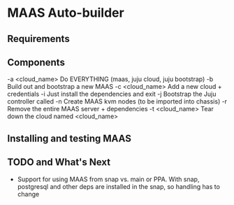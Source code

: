 # MAAS Auto-builder


## Requirements


## Components

  -a <cloud_name>    Do EVERYTHING (maas, juju cloud, juju bootstrap)
  -b                 Build out and bootstrap a new MAAS
  -c <cloud_name>    Add a new cloud + credentials
  -i                 Just install the dependencies and exit
  -j <name>          Bootstrap the Juju controller called <name>
  -n                 Create MAAS kvm nodes (to be imported into chassis)
  -r                 Remove the entire MAAS server + dependencies
  -t <cloud_name>    Tear down the cloud named <cloud_name>


## Installing and testing MAAS 


## TODO and What's Next

   * Support for using MAAS from snap vs. main or PPA. With snap, postgresql
     and other deps are installed in the snap, so handling has to change
